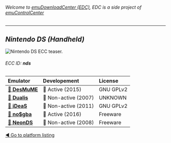 ###### Welcome to [emuDownloadCenter (EDC)](https://github.com/PhoenixInteractiveNL/emuDownloadCenter/wiki/), EDC is a side project of [emuControlCenter](https://github.com/PhoenixInteractiveNL/emuControlCenter/wiki/)
***
## _Nintendo DS (Handheld)_
![](https://raw.githubusercontent.com/wiki/PhoenixInteractiveNL/emuDownloadCenter/images_platform/ecc_nds_teaser.png "Nintendo DS ECC teaser.")
###### ECC ID: **nds**

| Emulator   | Developement        | License     |
|:-----------|:--------------------|:------------|
| [:file_folder: **DesMuME**](https://github.com/PhoenixInteractiveNL/emuDownloadCenter/wiki/Emulator-desmume#menu) | :large_blue_circle: Active (2015) | GNU GPLv2 |
| [:file_folder: **Dualis**](https://github.com/PhoenixInteractiveNL/emuDownloadCenter/wiki/Emulator-dualis#menu) | :red_circle: Non-active (2007) | UNKNOWN |
| [:file_folder: **iDeaS**](https://github.com/PhoenixInteractiveNL/emuDownloadCenter/wiki/Emulator-ideas#menu) | :red_circle: Non-active (2011) | GNU GPLv2 |
| [:file_folder: **no$gba**](https://github.com/PhoenixInteractiveNL/emuDownloadCenter/wiki/Emulator-nogba#menu) | :large_blue_circle: Active (2016) | Freeware |
| [:file_folder: **NeonDS**](https://github.com/PhoenixInteractiveNL/emuDownloadCenter/wiki/Emulator-neonds#menu) | :red_circle: Non-active (2008) | Freeware |

[:arrow_backward: Go to platform listing](https://github.com/PhoenixInteractiveNL/emuDownloadCenter/wiki/EDC-Platform-List)
